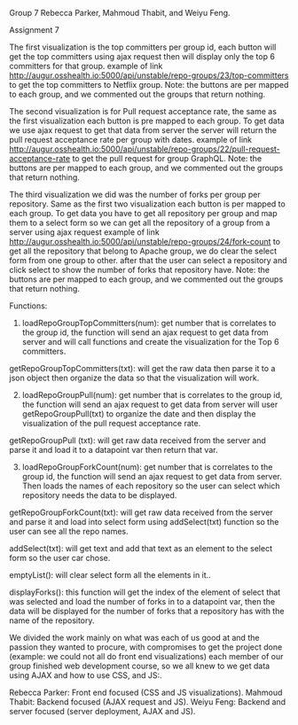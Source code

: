 Group 7 
Rebecca Parker, Mahmoud Thabit, and Weiyu Feng. 

Assignment 7

The first visualization is the top committers per group id, each button will get the top committers using ajax request then will display only the top 6 committers for that group. example of link http://augur.osshealth.io:5000/api/unstable/repo-groups/23/top-committers to get the top committers to Netflix group. Note: the buttons are per mapped to each group, and we commented out the groups that return nothing.

The second visualization is for Pull request acceptance rate, the same as the first visualization each button is pre mapped to each group. To get data we use ajax request to get that data from server the server will return the pull request acceptance rate per group with dates. example of link http://augur.osshealth.io:5000/api/unstable/repo-groups/22/pull-request-acceptance-rate to get the pull request for group GraphQL. Note: the buttons are per mapped to each group, and we commented out the groups that return nothing.

The third visualization we did was the number of forks per group per repository. Same as the first two visualization each button is per mapped to each group. To get data you have to get all repository per group and map them to a select form so we can get all the repository of a group from a server using ajax request example of link http://augur.osshealth.io:5000/api/unstable/repo-groups/24/fork-count to get all the repository that belong to Apache group, we do clear the select form from one group to other. after that the user can select a repository and click select to show the number of forks that repository have. Note: the buttons are per mapped to each group, and we commented out the groups that return nothing.

Functions: 

1. loadRepoGroupTopCommitters(num): get number that is correlates to the group id, the function will send an ajax request to get data from server and will call functions and create the visualization for the Top 6 committers.

getRepoGroupTopCommitters(txt): will get the raw data then parse it to a json object then organize the data so that the visualization will work.

2. loadRepoGroupPull(num): get number that is correlates to the group id, the function will send an ajax request to get data from server will user getRepoGroupPull(txt) to organize the date and then display the visualization of the pull request acceptance rate. 

getRepoGroupPull (txt): will get raw data received from the server and parse it and load it to a datapoint var then return that var.

3. loadRepoGroupForkCount(num): get number that is correlates to the group id, the function will send an ajax request to get data from server. Then loads the names of each repository so the user can select which repository needs the data to be displayed.

getRepoGroupForkCount(txt): will get raw data received from the server and parse it and load into select form using addSelect(txt) function so the user can see all the repo names.

addSelect(txt): will get text and add that text as an element to the select form so the user car chose. 

emptyList(): will clear select form all the elements in it..

displayForks(): this function will get the index of the element of select that was selected and load the number of forks in to a datapoint var, then the data will be displayed for the number of forks that a repository has with the name of the repository.


We divided the work mainly on what was each of us good at and the passion they wanted to procure, with compromises to get the project done (example: we could not all do front end visualizations) each member of our group finished web development course, so we all knew to we get data using AJAX and how to use CSS, and JS:.

Rebecca Parker: Front end focused (CSS and JS visualizations).
Mahmoud Thabit: Backend focused (AJAX request and JS).
Weiyu Feng: Backend and server focused (server deployment, AJAX and JS).
